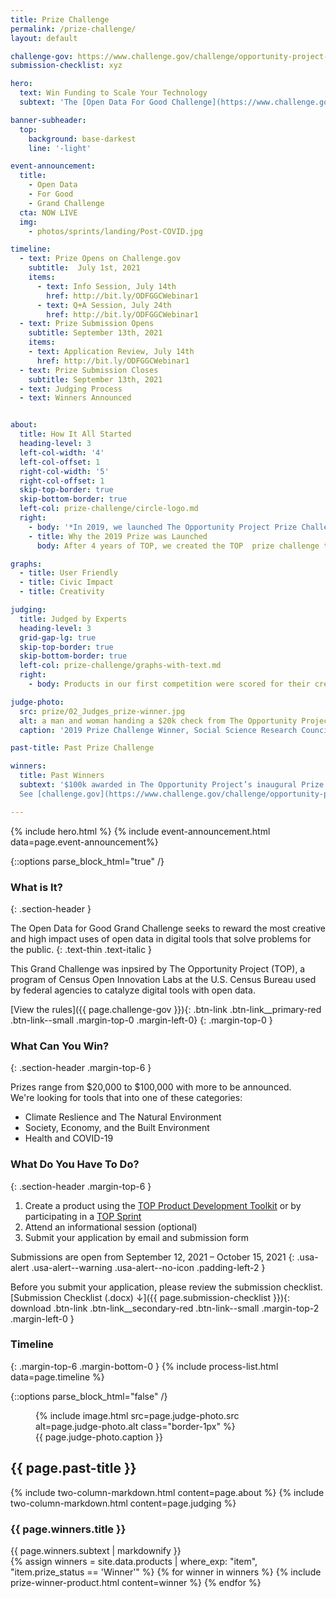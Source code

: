 ```yaml
---
title: Prize Challenge
permalink: /prize-challenge/
layout: default

challenge-gov: https://www.challenge.gov/challenge/opportunity-project-prize/
submission-checklist: xyz

hero:
  text: Win Funding to Scale Your Technology
  subtext: 'The [Open Data For Good Challenge](https://www.challenge.gov/challenge/opportunity-project-prize/){: .usa-link } is now live. Win up to $100,000 by using The Opportunity Project process.'

banner-subheader:
  top:
    background: base-darkest
    line: '-light'

event-announcement:
  title:
    - Open Data
    - For Good
    - Grand Challenge
  cta: NOW LIVE
  img: 
    - photos/sprints/landing/Post-COVID.jpg  

timeline:
  - text: Prize Opens on Challenge.gov
    subtitle:  July 1st, 2021
    items:
      - text: Info Session, July 14th
        href: http://bit.ly/ODFGGCWebinar1
      - text: Q+A Session, July 24th
        href: http://bit.ly/ODFGGCWebinar1
  - text: Prize Submission Opens
    subtitle: September 13th, 2021
    items:
    - text: Application Review, July 14th
      href: http://bit.ly/ODFGGCWebinar1
  - text: Prize Submission Closes
    subtitle: September 13th, 2021
  - text: Judging Process
  - text: Winners Announced


about:
  title: How It All Started
  heading-level: 3
  left-col-width: '4'
  left-col-offset: 1
  right-col-width: '5'
  right-col-offset: 1
  skip-top-border: true
  skip-bottom-border: true
  left-col: prize-challenge/circle-logo.md
  right:
    - body: '*In 2019, we launched The Opportunity Project Prize Challenge. The Census Bureau’s first ever prize competition, it awarded $100,000 in funding across 5 teams.*'
    - title: Why the 2019 Prize was Launched
      body: After 4 years of TOP, we created the TOP  prize challenge to help address the challenges technologists face in deploying and sustaining civic tech products.  The prize challenge aimed to support technologists in getting their solutions into the hands of communities around the country.

graphs:
  - title: User Friendly
  - title: Civic Impact
  - title: Creativity

judging:
  title: Judged by Experts
  heading-level: 3
  grid-gap-lg: true
  skip-top-border: true
  skip-bottom-border: true
  left-col: prize-challenge/graphs-with-text.md
  right: 
    - body: Products in our first competition were scored for their creativity, user-friendliness, and potential for civic impact by panels of product, data, and policy specialists from private industry and government.

judge-photo: 
  src: prize/02_Judges_prize-winner.jpg
  alt: a man and woman handing a $20k check from The Opportunity Project to a woman on a stage
  caption: '2019 Prize Challenge Winner, Social Science Research Council, pictured with Ron Jarmin, Acting Director of the U.S. Census Bureau'

past-title: Past Prize Challenge

winners:
  title: Past Winners
  subtext: '$100k awarded in The Opportunity Project’s inaugural Prize Challenge.<br/> 
  See [challenge.gov](https://www.challenge.gov/challenge/opportunity-project-prize/) for challenge details.'

---
```


{% include hero.html %}
{% include event-announcement.html data=page.event-announcement%}

{::options parse_block_html="true" /}
<section class="grid-section margin-top-6 margin-bottom-15 padding-y-3 width-full maxw-full margin-x-0">
  <div class="maxw-tablet margin-x-auto">

### What is It?
{: .section-header }

The Open Data for Good Grand Challenge seeks to reward the most creative and high impact uses of open data in digital tools that solve problems for the public.
{: .text-thin .text-italic }

This Grand Challenge was inpsired by The Opportunity Project (TOP), a program of Census Open Innovation Labs at the U.S. Census Bureau used by federal agencies to catalyze digital tools with open data.

[View the rules]({{ page.challenge-gov }}){: .btn-link .btn-link__primary-red .btn-link--small .margin-top-0 .margin-left-0}
{: .margin-top-0 }

### What Can You Win?
{: .section-header .margin-top-6 }

Prizes range from $20,000 to $100,000 with more to be announced.  
We're looking for tools that into one of these categories:
- Climate Reslience and The Natural Environment
- Society, Economy, and the Built Environment
- Health and COVID-19

### What Do You Have To Do?
{: .section-header .margin-top-6 }
1. Create a product using the [TOP Product Development Toolkit](/product-development/toolkit/) or by participating in a [TOP Sprint](/sprints)
2. Attend an informational session (optional)
3. Submit your application by email and submission form

Submissions are open from September 12, 2021 – October 15, 2021
{: .usa-alert .usa-alert--warning .usa-alert--no-icon .padding-left-2 }

Before you submit your application, please review the submission checklist.
[Submission Checklist (.docx) &darr;]({{ page.submission-checklist }}){: download .btn-link .btn-link__secondary-red .btn-link--small .margin-top-2 .margin-left-0 }

### Timeline
{: .margin-top-6 .margin-bottom-0 }
{% include process-list.html data=page.timeline %}

{::options parse_block_html="false" /}
<figure>
  {% include image.html src=page.judge-photo.src alt=page.judge-photo.alt class="border-1px" %}
 <figcaption>{{ page.judge-photo.caption }}</figcaption>
</figure>

  </div>
</section>

<section class="usa-section usa-section--dark bg-base-darkest border-bottom-1px">

  <h2 class="text-center">
    {{ page.past-title }}
  </h2>

  {% include two-column-markdown.html content=page.about %}
  {% include two-column-markdown.html content=page.judging %}

  <div class="grid-section margin-bottom-6">
    <h3 class="margin-bottom-0 font-sans-xl">{{ page.winners.title }}</h3>
    <div class="text-center border-1px border-base-light padding-y-2">
      {{ page.winners.subtext | markdownify }}
    </div>
    {% assign winners = site.data.products | where_exp: "item", "item.prize_status == 'Winner'" %}
    {% for winner in winners %}
      {% include prize-winner-product.html content=winner %}
    {% endfor %}
  </div>

  
</section>